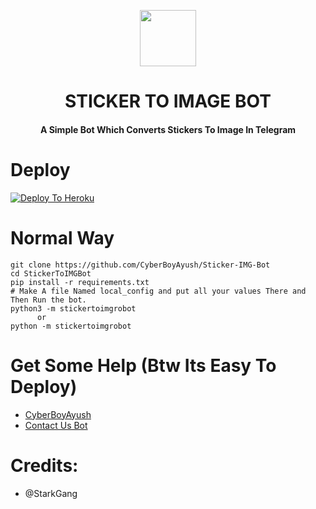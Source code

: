<p align="center"><a href="https://t.me/AyushBots"><img src="https://images.discordapp.net/avatars/224415693393625088/8f6a0ca7e883f87241b02ba8e1328f34.png?" width="90"></a></p> 
<h1 align="center"><b>STICKER TO IMAGE BOT</b></h1>
<h4 align="center">A Simple Bot Which Converts Stickers To Image In Telegram</h4>



# Deploy
[![Deploy To Heroku](https://www.herokucdn.com/deploy/button.svg)](https://heroku.com/deploy?template=https://github.com/CyberBoyAyush/Sticker-IMG-Bot)

# Normal Way
```python3
git clone https://github.com/CyberBoyAyush/Sticker-IMG-Bot
cd StickerToIMGBot
pip install -r requirements.txt
# Make A file Named local_config and put all your values There and Then Run the bot.
python3 -m stickertoimgrobot
      or 
python -m stickertoimgrobot
```

# Get Some Help (Btw Its Easy To Deploy)
* [CyberBoyAyush](https://telegram.me/CyberBoyAyush)
* [Contact Us Bot](https://telegram.me/cyberboyayushbot)

# Credits:
* @StarkGang
